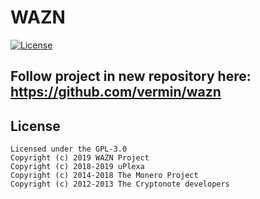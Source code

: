 WAZN
======================
[![License](https://img.shields.io/badge/license-GPL--3.0-blue)](https://opensource.org/licenses/GPL-3.0)

## Follow project in new repository here: https://github.com/vermin/wazn

## License
```
Licensed under the GPL-3.0
Copyright (c) 2019 WAZN Project  
Copyright (c) 2018-2019 uPlexa  
Copyright (c) 2014-2018 The Monero Project  
Copyright (c) 2012-2013 The Cryptonote developers
```
